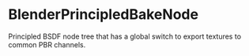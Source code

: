 # BlenderPrincipledBakeNode
Principled BSDF node tree that has a global switch to export textures to common PBR channels.
